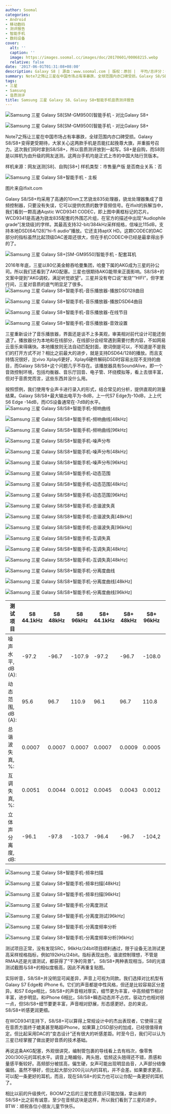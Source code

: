 ```yaml
---
author: Soomal
categories:
- Android
- 移动数码
- 测评报告
- 智能手机
- 数码设备
cover:
  alt: ''
  caption: ''
  image: https://images.soomal.cc/images/doc/20170601/00068215.webp
  relative: false
date: '2017-06-01T01:31:08+08:00'
description: Galaxy S8 | 源自：www.soomal.com | 版权：原创 |  平均/总评分：08.50/493
summary: Note7之殇让三星在中国市场占有率暴跌，全球范围内亦口碑受损。Galaxy S8/S8+变得更受期待，大家关心这两款手机是否能扛起挽尊大旗，并重振号召力。这次我们同时拿到S8/S8+，所以音质测评放到一起写
tags:
- 三星
- Samsung
- 音质测评
title: Samsung 三星 Galaxy S8、Galaxy S8+智能手机音质测评报告
---
```


![Samsung 三星 Galaxy S8[SM-GM9500]智能手机 - 对比Galaxy S8+](https://images.soomal.cc/images/doc/20170526/00068142_01.webp)



![Samsung 三星 Galaxy S8[SM-GM9500]智能手机 - 对比Galaxy S8+](https://images.soomal.cc/images/doc/20170526/00068143_01.webp)



Note7之殇让三星在中国市场占有率暴跌，全球范围内亦口碑受损。Galaxy S8/S8+变得更受期待，大家关心这两款手机是否能扛起挽尊大旗，并重振号召力。这次我们同时拿到S8/S8+，所以音质测评放到一起写。S8+是自购，而S8则是以摔机为由升级的网友送测。这两台手机均是正式上市的中国大陆行货版本。


样机来源：网友送测[S8]、自购[S8+]
样机类型：市售量产版
是否商业关系：否

![Samsung 三星 Galaxy S8+智能手机 - 主板](https://images.soomal.cc/images/doc/20170531/00068185.webp)

图片来自ifixit.com


Galaxy S8/S8+均采用了高通的10nm工艺骁龙835处理器，骁龙处理器集成了音频控制器，只要没有失误，它可以提供优质的数字音频信号。在ifixit的拆解当中，我们看到一颗高通Aqstic WCD9341 CODEC，即上图中黄框标记的芯片。WCD9341是高通为骁龙835配套的外围芯片组，在官方的描述中出现“Audiophile grade”[发烧级]的字样。其最高支持32-bit/384kHz采样规格，信噪比115dB，支持本地DSD[64/128]“hi-fi audio”播放。它还支持aptX HD。这颗CODEC的DAC部分的指标虽然比起顶级DAC差距还很大，但在手机CODEC中已经是最拿得出手的了。

![Samsung 三星 Galaxy S8+[SM-GM9550]智能手机 - 配套耳机](https://images.soomal.cc/images/doc/20170526/00068119.webp)




2016年年底，三星以80亿美金鲸吞哈曼集团，哈曼下属的AKG成为三星的孙公司。所以我们还看到了AKG配塞。三星也很期待AKG能带来正面影响。S8/S8+的文案中提到“AKG调校，满足听觉欲望”。三星并没有夸口说“发烧”“HIFI”，但字里行间，三星对音质的底气明显足了很多。
![Samsung 三星 Galaxy S8+智能手机-音乐播放器-播放DSD128曲目](https://images.soomal.cc/images/doc/20170531/00068186_01.webp)




![Samsung 三星 Galaxy S8+智能手机-音乐播放器-播放DSD64曲目](https://images.soomal.cc/images/doc/20170531/00068187_01.webp)




![Samsung 三星 Galaxy S8+智能手机-音乐播放器-在线节目](https://images.soomal.cc/images/doc/20170531/00068188_01.webp)




![Samsung 三星 Galaxy S8+智能手机-音乐播放器-音效设置](https://images.soomal.cc/images/doc/20170531/00068189_01.webp)




三星重新设计了音乐播放器，界面还是谈不上多美观，审美相对前代设计可能还倒退了。播放器分为本地和在线部分，在线部分会经常遇到需要付费内容，不如网易云音乐来得痛快。本地播放则无法自动匹配封面，歌词倒是可以，不知道是不是我们的打开方式不对？相比之前最大的进步，就是支持DSD64/128的播放。而且支持情况很好，比vivo Xplay6更好，Xplay6硬件解码DSD时容易出现不支持的曲目，而Galaxy S8/S8+这个问题几乎不存在。该播放器具有SoundAlive，即一个音效控制环境，包括均衡器、音乐厅回音、电子管、环绕模拟等，看上去很丰富，但对于音质党而言，这些东西并没什么用。

按照惯例，我们使用专业声卡进行录入的形式，结合常见的分析，提供直观的测量结果。Galaxy S8/S8+最大输出电平为-8dB，上一代S7 Edge为-10dB，上上代 S6 Edge -14dB，而iOS设备通常在-7dB的水平。
![Samsung 三星 Galaxy S8/S8+智能手机-频响曲线](https://images.soomal.cc/images/doc/20170601/00068190_01.webp)




![Samsung 三星 Galaxy S8/S8+智能手机-频响曲线[48kHz]](https://images.soomal.cc/images/doc/20170601/00068191_01.webp)




![Samsung 三星 Galaxy S8/S8+智能手机-频响曲线[96kHz]](https://images.soomal.cc/images/doc/20170601/00068192_01.webp)




![Samsung 三星 Galaxy S8/S8+智能手机-噪声分布](https://images.soomal.cc/images/doc/20170601/00068193_01.webp)




![Samsung 三星 Galaxy S8/S8+智能手机-噪声分布[48kHz]](https://images.soomal.cc/images/doc/20170601/00068194_01.webp)




![Samsung 三星 Galaxy S8/S8+智能手机-噪声分布[96kHz]](https://images.soomal.cc/images/doc/20170601/00068195_01.webp)




![Samsung 三星 Galaxy S8/S8+智能手机-动态范围](https://images.soomal.cc/images/doc/20170601/00068196_01.webp)




![Samsung 三星 Galaxy S8/S8+智能手机-动态范围[48kHz]](https://images.soomal.cc/images/doc/20170601/00068197_01.webp)




![Samsung 三星 Galaxy S8/S8+智能手机-动态范围[96kHz]](https://images.soomal.cc/images/doc/20170601/00068198_01.webp)




![Samsung 三星 Galaxy S8/S8+智能手机-总谐波失真](https://images.soomal.cc/images/doc/20170601/00068199_01.webp)




![Samsung 三星 Galaxy S8/S8+智能手机-总谐波失真[48kHz]](https://images.soomal.cc/images/doc/20170601/00068200_01.webp)




![Samsung 三星 Galaxy S8/S8+智能手机-总谐波失真[96kHz]](https://images.soomal.cc/images/doc/20170601/00068201_01.webp)




![Samsung 三星 Galaxy S8/S8+智能手机-互调失真](https://images.soomal.cc/images/doc/20170601/00068202_01.webp)




![Samsung 三星 Galaxy S8/S8+智能手机-互调失真[48kHz]](https://images.soomal.cc/images/doc/20170601/00068203_01.webp)




![Samsung 三星 Galaxy S8/S8+智能手机-互调失真[48kHz]](https://images.soomal.cc/images/doc/20170601/00068204_01.webp)




![Samsung 三星 Galaxy S8/S8+智能手机-分离度曲线](https://images.soomal.cc/images/doc/20170601/00068205_01.webp)




![Samsung 三星 Galaxy S8/S8+智能手机-分离度曲线[48kHz]](https://images.soomal.cc/images/doc/20170601/00068206_01.webp)




![Samsung 三星 Galaxy S8/S8+智能手机-分离度曲线[96kHz]](https://images.soomal.cc/images/doc/20170601/00068207_01.webp)




| 测试项目 | S8 44.1kHz | S8 48kHz | S8 96kHz | S8+ 44.1kHz | S8+ 48kHz | S8+ 96kHz | S7 Edge | S6 Edge |
| --- | --- | --- | --- | --- | --- | --- | --- | --- |
| 噪声水平, dB (A): | -97.2 | -96.7 | -107.9 | -97.2 | -96.7 | -108.0 | -97.2 | -96.9 |
| 动态范围, dB (A): | 95.6 | 96.7 | 110.9 | 96.1 | 96.7 | 110.8 | 97.1 | 95.1 |
| 总谐波失真, %: | 0.0007 | 0.0007 | 0.0007 | 0.0007 | 0.0009 | 0.0005 | 0.0010 | 0.0022 |
| 互调失真, %: | 0.0051 | 0.0044 | 0.0012 | 0.0045 | 0.0043 | 0.0012 | 0.0048 | 0.0058 |
| 立体声分离度, dB: | -96.1 | -97.8 | -103.7 | -96.4 | -96.7 | -104,2 | -96.1 | -92.7 |


![Samsung 三星 Galaxy S8+智能手机-频率扫描](https://images.soomal.cc/images/doc/20170601/00068208_01.webp)




![Samsung 三星 Galaxy S8+智能手机-频率扫描[48kHz]](https://images.soomal.cc/images/doc/20170601/00068209_01.webp)




![Samsung 三星 Galaxy S8+智能手机-频率扫描[96kHz]](https://images.soomal.cc/images/doc/20170601/00068210_01.webp)




![Samsung 三星 Galaxy S8+智能手机-分离度测试](https://images.soomal.cc/images/doc/20170601/00068211_01.webp)




![Samsung 三星 Galaxy S8+智能手机-分离度测试[96kHz]](https://images.soomal.cc/images/doc/20170601/00068212_01.webp)




![Samsung 三星 Galaxy S8+智能手机-分离度频率分析](https://images.soomal.cc/images/doc/20170601/00068213_01.webp)




![Samsung 三星 Galaxy S8+智能手机-分离度频率分析[96kHz]](https://images.soomal.cc/images/doc/20170601/00068214_01.webp)




测试项目正常，没有发现SRC，96kHz/24bit项目顺利通过，限于设备无法测试更高采样规格指标，例如192kHz/24bit。指标表现出色，谐波控制理想，不管是RMAA还是光谱测试，都获得了“干净的背景”。 S8/S8+两种表现相当，S8的光谱测试截图与S8+的相似度极高，因此不再重复贴图。

实际听音，S8/S8+并没明显可闻差异，声音上可视为同款。我们选择对比机型有Galaxy S7 Edge和 iPhone 6。它们的声音都是中性风格，但还是比较容易区分差异。和S7 Edge相比，S8/S8+的声音相对厚实，细节更为丰富，中高频细节相对丰富，进步明显。和iPhone 6相比，S8/S8+瞬态动态并不占优，驱动力也相对弱一点，但S8/S8+细节要更丰富，声音相对舒展，形态感更好。总的来说，S8/S8+听感更润更细。

在WCD9341支持下，S8/S8+可以算得上常规设计中的杰出表现者，它使得三星在音质方面终于媲美甚至略超iPhone，如果算上DSD部分的加成，已经很值得肯定。但比起采用DAC的“变态设计”还有很大的听感差距。时至今日，我们可以认为三星已经掌握了做出更好音质的技术基础。

再说这条AKG配塞，外观很讲究，编制管包裹的导线看上去有档次，像零售200/300元的耳机水平。调音上略媚俗，两头翘，低频这头翘得还不错，质感和量感平衡较好。高频部分被拔高，偏生硬，女声可能出现明显齿音，人声部分结像偏弱。虽然不够好，但比起大部分200元以内的耳机，并不会差。如果要求更高，可以配一条更好的耳机，而且，现在S8/S8+的实力也可以让你配一条更好的耳机了。

相比以前的升级换代，BOOM7之后的三星忧患意识可能加强，拿出来的S8/S8+比之前有诚意，至少在音频这块是这样，所以我们看到了三星的进步。
BTW：顺祝各位小朋友儿童节快乐。
